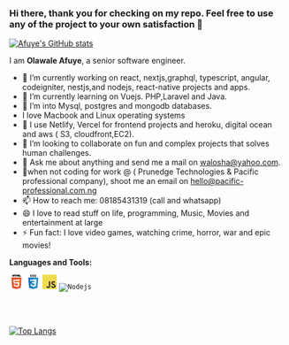 ### Hi there, thank you for checking on my repo. Feel free to use any of the project to your own satisfaction 👋

[![Afuye's GitHub stats](https://github-readme-stats.vercel.app/api?username=walosha&count_private=true&show_icons=true&theme=onedark)](https://github.com/anuraghazra/github-readme-stats)



I am **Olawale Afuye**, a senior software engineer.

- 🔭 I’m currently working on react, nextjs,graphql, typescript, angular, codeigniter, nestjs,and nodejs, react-native projects and apps.
- 🔭 I’m currently learning on Vuejs. PHP,Laravel and Java.
- 🔭 I’m into Mysql, postgres and mongodb databases.
- I love Macbook and Linux operating systems
- 🔭 I use Netlify, Vercel for frontend projects and heroku, digital ocean and aws ( S3, cloudfront,EC2).
- 👯 I’m looking to collaborate on fun and complex projects that solves human challenges.
- 💬 Ask me about anything and send me a mail on walosha@yahoo.com.
- 🍍when not coding for work @ ( Prunedge Technologies & Pacific professional company), shoot me an email on hello@pacific-professional.com.ng
- 📫 How to reach me: 08185431319 (call and whatsapp)
- 😄 I love to read stuff on life, programming, Music, Movies and entertainment at large
- ⚡ Fun fact: I love video games, watching crime, horror, war and epic movies!

**Languages and Tools:**

<code><img alt="HTML5" width="26px" src="https://raw.githubusercontent.com/github/explore/80688e429a7d4ef2fca1e82350fe8e3517d3494d/topics/html/html.png" /></code>
<code><img alt="CSS3" width="26px" src="https://raw.githubusercontent.com/github/explore/80688e429a7d4ef2fca1e82350fe8e3517d3494d/topics/css/css.png" /></code>
<code><img alt="JavaScript" width="26px" src="https://raw.githubusercontent.com/github/explore/80688e429a7d4ef2fca1e82350fe8e3517d3494d/topics/javascript/javascript.png" /></code>
<code><img alt="Nodejs" width="26px" src="https://nodejs.org/static/images/logo.svg" /></code>

<br />
<br />
<!-- <img align="left" alt="Olawale's Github Stats" src="https://github-readme-stats.vercel.app/api?username=itzpradip&show_icons=true&hide_border=true" /> -->

[website]: https://www.waleafuye.cf/
[twitter]: https://twitter.com/afuye_dev
[facebook]: https://www.facebook.com/havater
[linkedin]: https://www.linkedin.com/in/afuye-olawale-687130b/

[![Top Langs](https://github-readme-stats.vercel.app/api/top-langs/?username=walosha&layout=compact)](https://github.com/anuraghazra/github-readme-stats)


